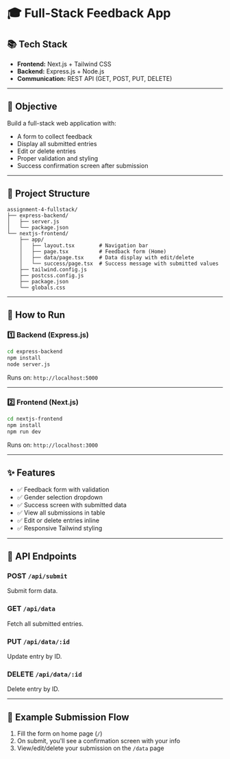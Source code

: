 # 🎓 Full-Stack Feedback App

## 📚 Tech Stack
- **Frontend:** Next.js + Tailwind CSS
- **Backend:** Express.js + Node.js
- **Communication:** REST API (GET, POST, PUT, DELETE)

---

## 📌 Objective

Build a full-stack web application with:
- A form to collect feedback
- Display all submitted entries
- Edit or delete entries
- Proper validation and styling
- Success confirmation screen after submission

---

## 📁 Project Structure

```
assignment-4-fullstack/
├── express-backend/
│   ├── server.js
│   └── package.json
└── nextjs-frontend/
    ├── app/
    │   ├── layout.tsx        # Navigation bar
    │   ├── page.tsx          # Feedback form (Home)
    │   ├── data/page.tsx     # Data display with edit/delete
    │   └── success/page.tsx  # Success message with submitted values
    ├── tailwind.config.js
    ├── postcss.config.js
    ├── package.json
    └── globals.css
```

---

## 🚀 How to Run

### 1️⃣ Backend (Express.js)

```bash
cd express-backend
npm install
node server.js
```

Runs on: `http://localhost:5000`

---

### 2️⃣ Frontend (Next.js)

```bash
cd nextjs-frontend
npm install
npm run dev
```

Runs on: `http://localhost:3000`

---

## ✨ Features

- ✅ Feedback form with validation
- ✅ Gender selection dropdown
- ✅ Success screen with submitted data
- ✅ View all submissions in table
- ✅ Edit or delete entries inline
- ✅ Responsive Tailwind styling

---

## 🔄 API Endpoints

### POST `/api/submit`
Submit form data.

### GET `/api/data`
Fetch all submitted entries.

### PUT `/api/data/:id`
Update entry by ID.

### DELETE `/api/data/:id`
Delete entry by ID.

---

## 🧪 Example Submission Flow

1. Fill the form on home page (`/`)
2. On submit, you'll see a confirmation screen with your info
3. View/edit/delete your submission on the `/data` page
